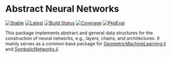 # Abstract Neural Networks

[![Stable](https://img.shields.io/badge/docs-stable-blue.svg)](https://JuliaGNI.github.io/AbstractNeuralNetworks.jl/stable/)
[![Latest](https://img.shields.io/badge/docs-latest-blue.svg)](https://JuliaGNI.github.io/AbstractNeuralNetworks.jl/latest/)
[![Build Status](https://github.com/JuliaGNI/AbstractNeuralNetworks.jl/actions/workflows/CI.yml/badge.svg?branch=main)](https://github.com/JuliaGNI/AbstractNeuralNetworks.jl/actions/workflows/CI.yml?query=branch%3Amain)
[![Coverage](https://codecov.io/gh/JuliaGNI/AbstractNeuralNetworks.jl/branch/main/graph/badge.svg)](https://codecov.io/gh/JuliaGNI/AbstractNeuralNetworks.jl)
[![PkgEval](https://JuliaCI.github.io/NanosoldierReports/pkgeval_badges/A/AbstractNeuralNetworks.svg)](https://JuliaCI.github.io/NanosoldierReports/pkgeval_badges/A/AbstractNeuralNetworks.html)

This package implements abstract and general data structures for the construction of neural networks, e.g., layers, chains, and architectures.
It mainly serves as a common base package for [GeometricMachineLearning.jl](https://github.com/JuliaGNI/GeometricMachineLearning.jl) and [SymbolicNetworks.jl](https://github.com/JuliaGNI/SymbolicNetworks.jl).
